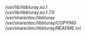 /usr/lib/libbluray.so.1  
/usr/lib/libbluray.so.1.7.0  
/usr/share/doc/libbluray  
/usr/share/doc/libbluray/COPYING  
/usr/share/doc/libbluray/README.txt  
